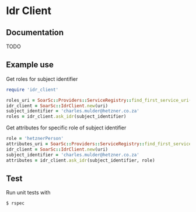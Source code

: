 # Idr Client

## Documentation
TODO

## Example use

Get roles for subject identifier
```ruby
require 'idr_client'

roles_uri = SoarSc::Providers::ServiceRegistry::find_first_service_uri('idr-staff-get-roles')
idr_client = SoarSc::IdrClient.new(uri)
subject_identifier = 'charles.mulder@hetzner.co.za'
roles = idr_client.ask_idr(subject_identifier)
```

Get attributes for specific role of subject identifier
```ruby
role = 'hetznerPerson'
attributes_uri = SoarSc::Providers::ServiceRegistry::find_first_service_uri('idr-staff-get-attributes')
idr_client = SoarSc::IdrClient.new(uri)
subject_identifier = 'charles.mulder@hetzner.co.za'
attributes = idr_client.ask_idr(subject_identifier, role)
```

## Test

Run unit tests with
```bash
$ rspec
```
